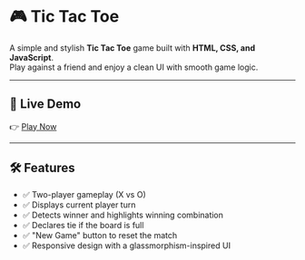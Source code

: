 # 🎮 Tic Tac Toe

A simple and stylish **Tic Tac Toe** game built with **HTML, CSS, and JavaScript**.  
Play against a friend and enjoy a clean UI with smooth game logic.

---

## 🚀 Live Demo
👉 [Play Now](https://zerokatta07.netlify.app/)

---

## 🛠️ Features
- ✅ Two-player gameplay (X vs O)  
- ✅ Displays current player turn  
- ✅ Detects winner and highlights winning combination  
- ✅ Declares tie if the board is full  
- ✅ "New Game" button to reset the match  
- ✅ Responsive design with a glassmorphism-inspired UI  
